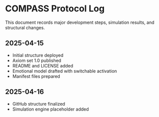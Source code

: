 # COMPASS Protocol Log

This document records major development steps, simulation results, and structural changes.

## 2025-04-15
- Initial structure deployed
- Axiom set 1.0 published
- README and LICENSE added
- Emotional model drafted with switchable activation
- Manifest files prepared

## 2025-04-16
- GitHub structure finalized
- Simulation engine placeholder added
